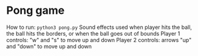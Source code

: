 # Pong game
How to run: ```python3 pong.py```
Sound effects used when player hits the ball, the ball hits the borders, or when the ball goes out of bounds
Player 1 controls: "w" and "s" to move up and down
Player 2 controls: arrows "up" and "down" to move up and down
